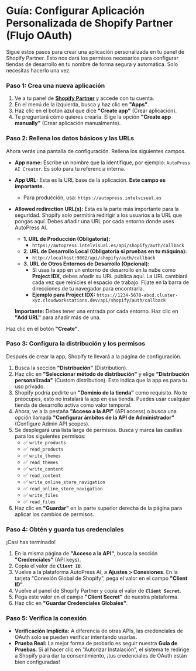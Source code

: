 # Guía: Configurar Aplicación Personalizada de Shopify Partner (Flujo OAuth)

Sigue estos pasos para crear una aplicación personalizada en tu panel de Shopify Partner. Esto nos dará los permisos necesarios para configurar tiendas de desarrollo en tu nombre de forma segura y automática. Solo necesitas hacerlo una vez.

### Paso 1: Crea una nueva aplicación

1.  Ve a tu panel de **[Shopify Partner](https://partners.shopify.com)** y accede con tu cuenta.
2.  En el menú de la izquierda, busca y haz clic en **"Apps"**.
3.  Haz clic en el botón azul que dice **"Create app"** (Crear aplicación).
4.  Te preguntará cómo quieres crearla. Elige la opción **"Create app manually"** (Crear aplicación manualmente).

### Paso 2: Rellena los datos básicos y las URLs

Ahora verás una pantalla de configuración. Rellena los siguientes campos.

*   **App name:** Escribe un nombre que la identifique, por ejemplo: `AutoPress AI Creator`. Es solo para tu referencia interna.

*   **App URL:** Esta es la URL base de la aplicación. **Este campo es importante.**
    *   Para producción, usa: `https://autopress.intelvisual.es`

*   **Allowed redirection URL(s):** Esta es la parte más importante para la seguridad. Shopify solo permitirá redirigir a los usuarios a la URL que pongas aquí. Debes añadir una URL por cada entorno donde uses AutoPress AI.
    *   **1. URL de Producción (Obligatoria):**
        *   `https://autopress.intelvisual.es/api/shopify/auth/callback`
    *   **2. URL de Desarrollo Local (Obligatoria si pruebas en tu máquina):**
        *   `http://localhost:9002/api/shopify/auth/callback`
    *   **3. URL de Otros Entornos de Desarrollo (Opcional):**
        *   Si usas la app en un entorno de desarrollo en la nube como **Project IDX**, debes añadir su URL pública aquí. La URL cambiará cada vez que reinicies el espacio de trabajo. Fíjate en la barra de direcciones de tu navegador para encontrarla.
        *   **Ejemplo para Project IDX:** `https://1234-5678-abcd.cluster-xyz.cloudworkstations.dev/api/shopify/auth/callback`

    **Importante:** Debes tener una entrada por cada entorno. Haz clic en **"Add URL"** para añadir más de una.

Haz clic en el botón **"Create"**.

### Paso 3: Configura la distribución y los permisos

Después de crear la app, Shopify te llevará a la página de configuración.

1.  Busca la sección **"Distribución"** (Distribution).
2.  Haz clic en **"Seleccionar método de distribución"** y elige **"Distribución personalizada"** (Custom distribution). Esto indica que la app es para tu uso privado.
3.  Shopify podría pedirte un **"Dominio de la tienda"** como requisito. No te preocupes, esto no instalará la app en esa tienda. Puedes usar cualquier tienda de desarrollo activa como valor temporal.
4.  Ahora, ve a la pestaña **"Acceso a la API"** (API access) o busca una opción llamada **"Configurar ámbitos de la API de Administrador"** (Configure Admin API scopes).
5.  Se desplegará una lista larga de permisos. Busca y marca las casillas para los siguientes permisos:
    *   ✅ `write_products`
    *   ✅ `read_products`
    *   ✅ `write_themes`
    *   ✅ `read_themes`
    *   ✅ `write_content`
    *   ✅ `read_content`
    *   ✅ `write_online_store_navigation`
    *   ✅ `read_online_store_navigation`
    *   ✅ `write_files`
    *   ✅ `read_files`
6.  Haz clic en **"Guardar"** en la parte superior derecha de la página para aplicar los cambios de permisos.

### Paso 4: Obtén y guarda tus credenciales

¡Casi has terminado!

1.  En la misma página de **"Acceso a la API"**, busca la sección **"Credenciales"** (API keys).
2.  Copia el valor de **`Client ID`**.
3.  Vuelve a la plataforma AutoPress AI, a **Ajustes > Conexiones**. En la tarjeta "Conexión Global de Shopify", pega el valor en el campo **"Client ID"**.
4.  Vuelve al panel de Shopify Partner y copia el valor de **`Client Secret`**.
5.  Pega este valor en el campo **"Client Secret"** de nuestra plataforma.
6.  Haz clic en **"Guardar Credenciales Globales"**.

### Paso 5: Verifica la conexión

*   **Verificación Implícita:** A diferencia de otras APIs, las credenciales de OAuth solo se pueden verificar intentando usarlas.
*   **Prueba Real:** La mejor forma de probarlo es seguir nuestra **Guía de Pruebas**. Si al hacer clic en "Autorizar Instalación", el sistema te redirige a Shopify para dar tu consentimiento, ¡tus credenciales de OAuth están bien configuradas!
